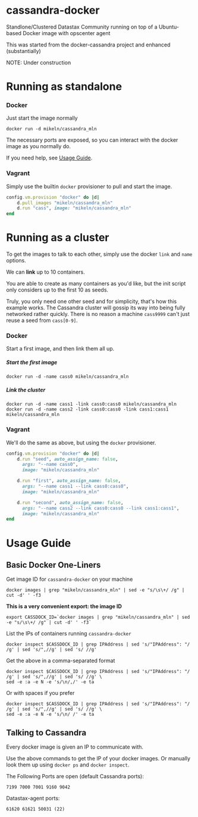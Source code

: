 cassandra-docker
================

Standlone/Clustered Datastax Community running on top of a Ubuntu-based Docker image with opscenter agent

This was started from the docker-cassandra project and enhanced (substantially)

NOTE: Under construction

Running as standalone
=====================

### Docker

Just start the image normally

    docker run -d mikeln/cassandra_mln

The necessary ports are exposed, so you can interact with the docker image as you normally do.

If you need help, see [Usage Guide](#usage-guide).


### Vagrant

Simply use the builtin `docker` provisioner to pull and start the image.

````ruby
config.vm.provision "docker" do |d|
    d.pull_images "mikeln/cassandra_mln"
    d.run "cass", image: "mikeln/cassandra_mln"
end
````


Running as a cluster
====================

To get the images to talk to each other, simply use the docker `link` and `name` options.

We can __link__ up to 10 containers.

You are able to create as many containers as you'd like, but the init script only considers up to the first 10 as seeds.

Truly, you only need one other seed and for simplicity, that's how this example works. The Cassandra cluster will gossip its way into being fully networked rather quickly. There is no reason a machine `cass9999` can't just reuse a seed from `cass[0-9]`.


### Docker

Start a first image, and then link them all up.

##### Start the first image

    docker run -d -name cass0 mikeln/cassandra_mln

##### Link the cluster

    docker run -d -name cass1 -link cass0:cass0 mikeln/cassandra_mln
    docker run -d -name cass2 -link cass0:cass0 -link cass1:cass1 mikeln/cassandra_mln


### Vagrant

We'll do the same as above, but using the `docker` provisioner.

````ruby
config.vm.provision "docker" do |d|
    d.run "seed", auto_assign_name: false,
      args: "--name cass0",
      image: "mikeln/cassandra_mln"

    d.run "first", auto_assign_name: false,
      args: "--name cass1 --link cass0:cass0",
      image: "mikeln/cassandra_mln"

    d.run "second", auto_assign_name: false,
      args: "--name cass2 --link cass0:cass0 --link cass1:cass1",
      image: "mikeln/cassandra_mln"
end
````



Usage Guide
===========

## Basic Docker One-Liners

Get image ID for `cassandra-docker` on your machine

    docker images | grep "mikeln/cassandra_mln" | sed -e "s/\s\+/ /g" | cut -d' ' -f3

__This is a very convenient export: the image ID__

    export CASSDOCK_ID=`docker images | grep "mikeln/cassandra_mln" | sed -e "s/\s\+/ /g" | cut -d' ' -f3`

List the IPs of containers running `cassandra-docker`

    docker inspect $CASSDOCK_ID | grep IPAddress | sed 's/"IPAddress": "/ /g' | sed 's/",//g' | sed 's/ //g'

Get the above in a comma-separated format

    docker inspect $CASSDOCK_ID | grep IPAddress | sed 's/"IPAddress": "/ /g' | sed 's/",//g' | sed 's/ //g' \
    sed -e :a -e N -e 's/\n/,/' -e ta

Or with spaces if you prefer

    docker inspect $CASSDOCK_ID | grep IPAddress | sed 's/"IPAddress": "/ /g' | sed 's/",//g' | sed 's/ //g' \
    sed -e :a -e N -e 's/\n/ /' -e ta


## Talking to Cassandra

Every docker image is given an IP to communicate with.

Use the above commands to get the IP of your docker images. Or manually look them up using `docker ps` and `docker inspect`.

The Following Ports are open (default Cassandra ports):

    7199 7000 7001 9160 9042

Datastax-agent ports:

    61620 61621 50031 (22)

